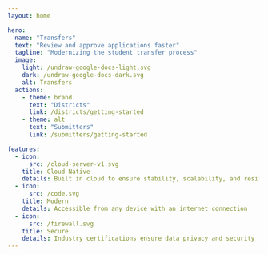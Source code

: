 ```yaml
---
layout: home

hero:
  name: "Transfers"
  text: "Review and approve applications faster"
  tagline: "Modernizing the student transfer process"
  image:
    light: /undraw-google-docs-light.svg
    dark: /undraw-google-docs-dark.svg
    alt: Transfers
  actions:
    - theme: brand
      text: "Districts"
      link: /districts/getting-started
    - theme: alt
      text: "Submitters"
      link: /submitters/getting-started

features:
  - icon:
      src: /cloud-server-v1.svg
    title: Cloud Native
    details: Built in cloud to ensure stability, scalability, and resilience
  - icon:
      src: /code.svg
    title: Modern
    details: Accessible from any device with an internet connection
  - icon:
      src: /firewall.svg
    title: Secure
    details: Industry certifications ensure data privacy and security
---
```


<style>
  :root {
    --vp-home-hero-image-background-image: linear-gradient(-45deg, #3451b2 50%, #a8b1ff 50%);
    --vp-home-hero-image-filter: blur(44px);
  }
</style>

